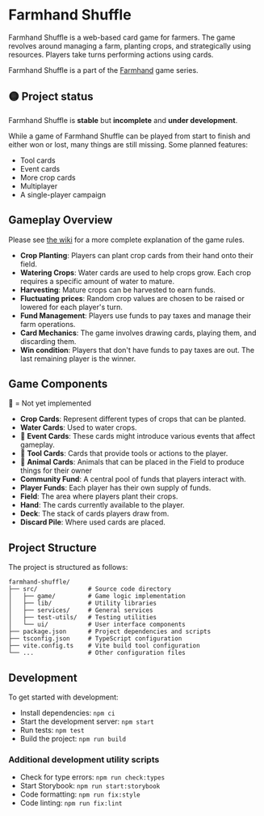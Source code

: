 # Farmhand Shuffle

Farmhand Shuffle is a web-based card game for farmers. The game revolves around
managing a farm, planting crops, and strategically using resources. Players
take turns performing actions using cards.

Farmhand Shuffle is a part of the [Farmhand](https://www.farmhand.life/) game series.

## 🟡 Project status

Farmhand Shuffle is **stable** but **incomplete** and **under development**.

While a game of Farmhand Shuffle can be played from start to finish and either
won or lost, many things are still missing. Some planned features:

- Tool cards
- Event cards
- More crop cards
- Multiplayer
- A single-player campaign

## Gameplay Overview

Please see [the wiki](https://github.com/jeremyckahn/farmhand-shuffle/wiki) for
a more complete explanation of the game rules.

- **Crop Planting**: Players can plant crop cards from their hand onto their
  field.
- **Watering Crops**: Water cards are used to help crops grow. Each crop
  requires a specific amount of water to mature.
- **Harvesting**: Mature crops can be harvested to earn funds.
- **Fluctuating prices**: Random crop values are chosen to be raised or lowered
  for each player's turn.
- **Fund Management**: Players use funds to pay taxes and manage their farm
  operations.
- **Card Mechanics**: The game involves drawing cards, playing them, and
  discarding them.
- **Win condition**: Players that don't have funds to pay taxes are out. The
  last remaining player is the winner.

## Game Components

🚧 = Not yet implemented

- **Crop Cards**: Represent different types of crops that can be planted.
- **Water Cards**: Used to water crops.
- 🚧 **Event Cards**: These cards might introduce various events that affect
  gameplay.
- 🚧 **Tool Cards**: Cards that provide tools or actions to the player.
- 🚧 **Animal Cards**: Animals that can be placed in the Field to produce
  things for their owner
- **Community Fund**: A central pool of funds that players interact with.
- **Player Funds**: Each player has their own supply of funds.
- **Field**: The area where players plant their crops.
- **Hand**: The cards currently available to the player.
- **Deck**: The stack of cards players draw from.
- **Discard Pile**: Where used cards are placed.

## Project Structure

The project is structured as follows:

```text
farmhand-shuffle/
├── src/              # Source code directory
│   ├── game/         # Game logic implementation
│   ├── lib/          # Utility libraries
│   ├── services/     # General services
│   ├── test-utils/   # Testing utilities
│   └── ui/           # User interface components
├── package.json      # Project dependencies and scripts
├── tsconfig.json     # TypeScript configuration
├── vite.config.ts    # Vite build tool configuration
└── ...               # Other configuration files
```

## Development

To get started with development:

- Install dependencies: `npm ci`
- Start the development server: `npm start`
- Run tests: `npm test`
- Build the project: `npm run build`

### Additional development utility scripts

- Check for type errors: `npm run check:types`
- Start Storybook: `npm run start:storybook`
- Code formatting: `npm run fix:style`
- Code linting: `npm run fix:lint`
